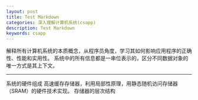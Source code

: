```yaml
---
layout: post
title: Test Markdown
categories: 深入理解计算机系统(csapp)
description: Test Markdown
keywords: csapp
---
```


解释所有计算机系统的本质概念，从程序员角度，学习其如何影响应用程序的正确性、性能和实用性。
系统中的所有信息都是一串位表示的，区分不同数据对象的唯一方式是其上下文。


* * *
系统的硬件组成
高速缓存存储器，利用局部性原理，用静态随机访问存储器（SRAM）的硬件技术实现。
存储器的层次结构

